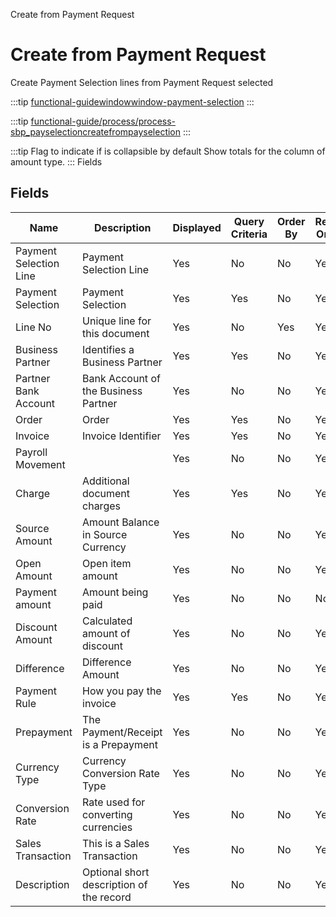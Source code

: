 
Create from Payment Request
# Create from Payment Request


Create Payment Selection lines from Payment Request selected

:::tip
[functional-guidewindowwindow-payment-selection](functional-guidewindowwindow-payment-selection.md)
:::

:::tip
[functional-guide/process/process-sbp_payselectioncreatefrompayselection](functional-guide/process/process-sbp_payselectioncreatefrompayselection.md)
:::

:::tip
Flag to indicate if is collapsible by default
Show totals for the column  of amount type.
:::
Fields
## Fields




Name                   | Description                              | Displayed | Query Criteria | Order By | Read Only | Mandatory
---------------------- | ---------------------------------------- | --------- | -------------- | -------- | --------- | ---------
Payment Selection Line | Payment Selection Line                   | Yes       | No             | No       | Yes       | No       
Payment Selection      | Payment Selection                        | Yes       | Yes            | No       | Yes       | No       
Line No                | Unique line for this document            | Yes       | No             | Yes      | Yes       | No       
Business Partner       | Identifies a Business Partner            | Yes       | Yes            | No       | Yes       | No       
Partner Bank Account   | Bank Account of the Business Partner     | Yes       | No             | No       | Yes       | No       
Order                  | Order                                    | Yes       | Yes            | No       | Yes       | No       
Invoice                | Invoice Identifier                       | Yes       | Yes            | No       | Yes       | No       
Payroll Movement       |                                          | Yes       | No             | No       | Yes       | No       
Charge                 | Additional document charges              | Yes       | Yes            | No       | Yes       | No       
Source Amount          | Amount Balance in Source Currency        | Yes       | No             | No       | Yes       | No       
Open Amount            | Open item amount                         | Yes       | No             | No       | Yes       | No       
Payment amount         | Amount being paid                        | Yes       | No             | No       | No        | No       
Discount Amount        | Calculated amount of discount            | Yes       | No             | No       | Yes       | No       
Difference             | Difference Amount                        | Yes       | No             | No       | Yes       | No       
Payment Rule           | How you pay the invoice                  | Yes       | Yes            | No       | Yes       | No       
Prepayment             | The Payment/Receipt is a Prepayment      | Yes       | No             | No       | Yes       | No       
Currency Type          | Currency Conversion Rate Type            | Yes       | No             | No       | Yes       | No       
Conversion Rate        | Rate used for converting currencies      | Yes       | No             | No       | Yes       | No       
Sales Transaction      | This is a Sales Transaction              | Yes       | No             | No       | Yes       | No       
Description            | Optional short description of the record | Yes       | No             | No       | Yes       | No       
